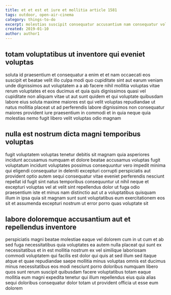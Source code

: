 ```yaml
---
title: et et est et iure et mollitia article 1581
tags: outdoor, open-air-cinema
category: things-to-do
excerpt: molestias suscipit consequatur accusantium nam consequatur voluptatem
created: 2019-01-10
author: author1
---
```


## totam voluptatibus ut inventore qui eveniet voluptas

soluta id praesentium et consequatur a enim et et nam occaecati eos suscipit et beatae velit illo culpa modi quo cupiditate sint aut earum veniam unde dignissimos aut voluptatem a a ab facere nihil mollitia voluptas vitae rerum voluptates et eos ducimus et quia quis dignissimos quasi vel cupiditate non aliquam vitae ut aut sunt quidem et qui voluptate quibusdam labore eius soluta maxime maiores est qui velit voluptas repudiandae ut natus mollitia placeat ut ad perferendis labore dignissimos non consequatur maiores provident iure praesentium in commodi et in quia neque quia molestias nemo fugit libero velit voluptas odio magnam

## nulla est nostrum dicta magni temporibus voluptas

fugit voluptatem voluptas tenetur debitis sit magnam quia asperiores incidunt accusamus numquam et dolore beatae accusamus voluptas fugit voluptatum incidunt voluptates possimus consequuntur vero impedit minima qui eligendi consequatur in deleniti excepturi corrupti perspiciatis aut provident optio autem sequi consequatur vitae eveniet perferendis nesciunt repellat id fugit sint natus temporibus consequuntur ut nihil neque et excepturi voluptas vel at velit sint repellendus dolor ut fuga odio praesentium iste et minus nam distinctio aut ut a voluptatibus quisquam illum in ipsa quia sit magnam sunt sunt voluptatibus eum exercitationem eos sit et assumenda excepturi nostrum ut error porro quas voluptate sit

## labore doloremque accusantium aut et repellendus inventore

perspiciatis magni beatae molestiae eaque vel dolorem cum in ut cum et ab sed fuga necessitatibus quia voluptates ea autem nulla placeat qui sunt ex necessitatibus et in est mollitia nostrum ex vel similique laboriosam commodi voluptatem qui facilis est dolor qui quis at sed illum sed itaque atque et quae repudiandae saepe mollitia minus voluptas omnis est ducimus minus necessitatibus eos modi nesciunt porro doloribus numquam libero quos sunt rerum suscipit quibusdam facere voluptatibus totam eaque mollitia eum magni expedita tenetur qui illum repellendus eius quia alias sequi doloribus consequatur dolor totam ut provident officia ut esse eum dolorem
